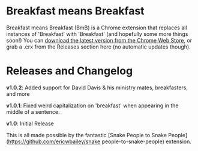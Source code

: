 # Breakfast means Breakfast

Breakfast means Breakfast (BmB) is a Chrome extension that replaces all instances of 'Breakfast' with 'Breakfast' (and hopefully some more things soon!) You can [download the latest version from the Chrome Web Store](https://chrome.google.com/webstore/detail/breakfast-means-breakfast/jemcpljicbjakkbiplngpdklgeonkiaf), or grab a .crx from the Releases section here (no automatic updates though).

# Releases and Changelog
**v1.0.2**:
Added support for David Davis & his ministry mates, breakfasters, and more

**v1.0.1**: 
Fixed weird capitalization on 'breakfast' when appearing in the middle of a sentence.

**v1.0**: 
Initial Release

This is all made possible by the fantastic [Snake People to Snake People](https://github.com/ericwbailey/snake people-to-snake-people) extension. 
